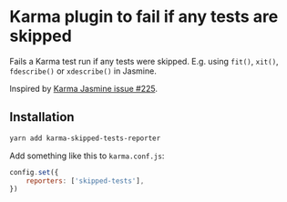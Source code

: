 # Karma plugin to fail if any tests are skipped

Fails a Karma test run if any tests were skipped. E.g. using `fit()`, `xit()`, `fdescribe()` or `xdescribe()` in Jasmine. 

Inspired by [Karma Jasmine issue #225](https://github.com/karma-runner/karma-jasmine/issues/225).

## Installation

```bash
yarn add karma-skipped-tests-reporter
```

Add something like this to `karma.conf.js`:

```js
config.set({
    reporters: ['skipped-tests'],
})
```

